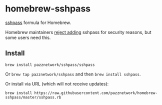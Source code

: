 # homebrew-sshpass
[sshpass](https://sourceforge.net/projects/sshpass/) formula for Homebrew.

Homebrew maintainers [reject adding](https://github.com/Homebrew/homebrew/pull/18332) sshpass for security reasons, but some users need this.

## Install

```
brew install pazznetwork/sshpass/sshpass
```

Or `brew tap pazznetwork/sshpass` and then `brew install sshpass`.

Or install via URL (which will not receive updates):

```
brew install https://raw.githubusercontent.com/pazznetwork/homebrew-sshpass/master/sshpass.rb
```
